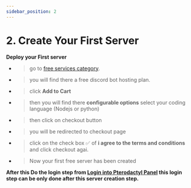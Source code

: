 ```yaml
---
sidebar_position: 2
---
```


# 2. Create Your First Server

 **Deploy your First server**


- > go to [free services category](https://client.lyxia.net/free-services). 

- > you will find there a free discord bot hosting plan.

- > click **Add to Cart**

- > then you will find there **configurable options** select your coding language (Nodejs or python)

- > then click on checkout button 

- > you will be redirected to checkout page 

- > click on the check box ✅ of **i agree to the terms and conditions** and click checkout agai.

- > Now your first free server has been created


**After this Do the login step from [Login into Pterodactyl Panel](https://docs.lyxia.net/docs/getting-started/login-to-panel/) this login step can be only done after this server creation step.**

